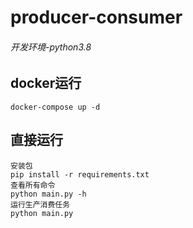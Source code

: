# producer-consumer
###### 开发环境-python3.8

## docker运行

```
docker-compose up -d
```

## 直接运行

```
安装包
pip install -r requirements.txt
查看所有命令
python main.py -h
运行生产消费任务
python main.py
```

